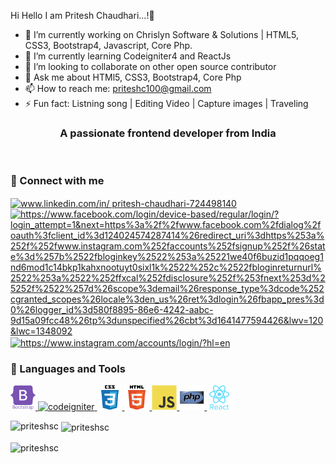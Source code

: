 Hi Hello I am Pritesh Chaudhari...!👋


- 🔭 I’m currently working on Chrislyn Software & Solutions | HTML5, CSS3, Bootstrap4, Javascript, Core Php. 
- 🌱 I’m currently learning Codeigniter4 and ReactJs
- 👯 I’m looking to collaborate on other open source contributor
- 💬 Ask me about HTMl5, CSS3, Bootstrap4, Core Php
- 📫 How to reach me: priteshc100@gmail.com
- ⚡ Fun fact: Listning song | Editing Video | Capture images | Traveling




<h3 align="center">A passionate frontend developer from India</h3>

<p align="left"> <a href="https://twitter.com/" target="blank"><img src="https://img.shields.io/twitter/follow/?logo=twitter&style=for-the-badge" alt="" /></a> </p>

<h3 align="left">🤝 Connect with me</h3>
<p align="left">
<a href="https://linkedin.com/in/www.linkedin.com/in/ pritesh-chaudhari-724498140" target="blank"><img align="center" src="https://raw.githubusercontent.com/rahuldkjain/github-profile-readme-generator/master/src/images/icons/Social/linked-in-alt.svg" alt="www.linkedin.com/in/ pritesh-chaudhari-724498140" height="30" width="40" /></a>
<a href="https://fb.com/https://www.facebook.com/login/device-based/regular/login/?login_attempt=1&next=https%3a%2f%2fwww.facebook.com%2fdialog%2foauth%3fclient_id%3d124024574287414%26redirect_uri%3dhttps%253a%252f%252fwww.instagram.com%252faccounts%252fsignup%252f%26state%3d%257b%2522fbloginkey%2522%253a%25221we40f6buzid1pqqoeg1nd6mod1c14bkp1kahxnootuyt0sixl1k%2522%252c%2522fbloginreturnurl%2522%253a%2522%252ffxcal%252fdisclosure%252f%253fnext%253d%25252f%2522%257d%26scope%3demail%26response_type%3dcode%252cgranted_scopes%26locale%3den_us%26ret%3dlogin%26fbapp_pres%3d0%26logger_id%3d580f8895-86e6-4242-aabc-9d15a09fcc48%26tp%3dunspecified%26cbt%3d1641477594426&lwv=120&lwc=1348092" target="blank"><img align="center" src="https://raw.githubusercontent.com/rahuldkjain/github-profile-readme-generator/master/src/images/icons/Social/facebook.svg" alt="https://www.facebook.com/login/device-based/regular/login/?login_attempt=1&next=https%3a%2f%2fwww.facebook.com%2fdialog%2foauth%3fclient_id%3d124024574287414%26redirect_uri%3dhttps%253a%252f%252fwww.instagram.com%252faccounts%252fsignup%252f%26state%3d%257b%2522fbloginkey%2522%253a%25221we40f6buzid1pqqoeg1nd6mod1c14bkp1kahxnootuyt0sixl1k%2522%252c%2522fbloginreturnurl%2522%253a%2522%252ffxcal%252fdisclosure%252f%253fnext%253d%25252f%2522%257d%26scope%3demail%26response_type%3dcode%252cgranted_scopes%26locale%3den_us%26ret%3dlogin%26fbapp_pres%3d0%26logger_id%3d580f8895-86e6-4242-aabc-9d15a09fcc48%26tp%3dunspecified%26cbt%3d1641477594426&lwv=120&lwc=1348092" height="30" width="40" /></a>
<a href="https://instagram.com/https://www.instagram.com/accounts/login/?hl=en" target="blank"><img align="center" src="https://raw.githubusercontent.com/rahuldkjain/github-profile-readme-generator/master/src/images/icons/Social/instagram.svg" alt="https://www.instagram.com/accounts/login/?hl=en" height="30" width="40" /></a>
</p>

<h3 align="left">🚀 Languages and Tools</h3>
<p align="left"> <a href="https://getbootstrap.com" target="_blank" rel="noreferrer"> <img src="https://raw.githubusercontent.com/devicons/devicon/master/icons/bootstrap/bootstrap-plain-wordmark.svg" alt="bootstrap" width="40" height="40"/> </a> <a href="https://codeigniter.com" target="_blank" rel="noreferrer"> <img src="https://cdn.worldvectorlogo.com/logos/codeigniter.svg" alt="codeigniter" width="40" height="40"/> </a> <a href="https://www.w3schools.com/css/" target="_blank" rel="noreferrer"> <img src="https://raw.githubusercontent.com/devicons/devicon/master/icons/css3/css3-original-wordmark.svg" alt="css3" width="40" height="40"/> </a> <a href="https://www.w3.org/html/" target="_blank" rel="noreferrer"> <img src="https://raw.githubusercontent.com/devicons/devicon/master/icons/html5/html5-original-wordmark.svg" alt="html5" width="40" height="40"/> </a> <a href="https://developer.mozilla.org/en-US/docs/Web/JavaScript" target="_blank" rel="noreferrer"> <img src="https://raw.githubusercontent.com/devicons/devicon/master/icons/javascript/javascript-original.svg" alt="javascript" width="40" height="40"/> </a> <a href="https://www.php.net" target="_blank" rel="noreferrer"> <img src="https://raw.githubusercontent.com/devicons/devicon/master/icons/php/php-original.svg" alt="php" width="40" height="40"/> </a> <a href="https://reactjs.org/" target="_blank" rel="noreferrer"> <img src="https://raw.githubusercontent.com/devicons/devicon/master/icons/react/react-original-wordmark.svg" alt="react" width="40" height="40"/> </a> </p>

<p><img align="left" src="https://github-readme-stats.vercel.app/api/top-langs?username=priteshsc&show_icons=true&locale=en&layout=compact" alt="priteshsc" /></p>

<p>&nbsp;<img align="center" src="https://github-readme-stats.vercel.app/api?username=priteshsc&show_icons=true&locale=en" alt="priteshsc" /></p>

<p><img align="center" src="https://github-readme-streak-stats.herokuapp.com/?user=priteshsc&" alt="priteshsc" /></p>
